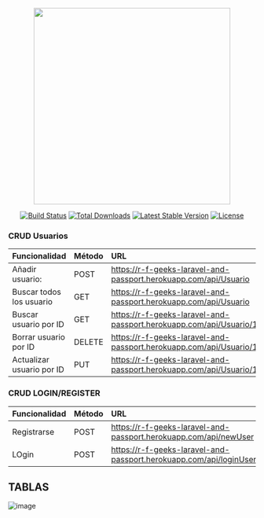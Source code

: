 <p align="center"><a href="https://laravel.com" target="_blank"><img src="https://raw.githubusercontent.com/laravel/art/master/logo-lockup/5%20SVG/2%20CMYK/1%20Full%20Color/laravel-logolockup-cmyk-red.svg" width="400"></a></p>

<p align="center">
<a href="https://travis-ci.org/laravel/framework"><img src="https://travis-ci.org/laravel/framework.svg" alt="Build Status"></a>
<a href="https://packagist.org/packages/laravel/framework"><img src="https://img.shields.io/packagist/dt/laravel/framework" alt="Total Downloads"></a>
<a href="https://packagist.org/packages/laravel/framework"><img src="https://img.shields.io/packagist/v/laravel/framework" alt="Latest Stable Version"></a>
<a href="https://packagist.org/packages/laravel/framework"><img src="https://img.shields.io/packagist/l/laravel/framework" alt="License"></a>
</p>


### CRUD Usuarios
| Funcionalidad | Método | URL |
| :---         |    :---         |   :---   |
| Añadir usuario:   |POST    |  https://r-f-geeks-laravel-and-passport.herokuapp.com/api/Usuario     |
| Buscar todos los usuario  | GET   | https://r-f-geeks-laravel-and-passport.herokuapp.com/api/Usuario      | 
| Buscar usuario por ID   | GET   |  https://r-f-geeks-laravel-and-passport.herokuapp.com/api/Usuario/11     |
| Borrar usuario por ID  | DELETE   |  https://r-f-geeks-laravel-and-passport.herokuapp.com/api/Usuario/11     | 
| Actualizar usuario por ID  | PUT   |  https://r-f-geeks-laravel-and-passport.herokuapp.com/api/Usuario/11     | 

### CRUD LOGIN/REGISTER
| Funcionalidad | Método | URL |
| :---         |    :---         |   :---   |
| Registrarse   |POST    | https://r-f-geeks-laravel-and-passport.herokuapp.com/api/newUser    |
| LOgin  | POST  | https://r-f-geeks-laravel-and-passport.herokuapp.com/api/loginUser    | 
 

## TABLAS

![image](https://user-images.githubusercontent.com/28491001/146386220-4cc04913-34a5-4ef2-99e0-4db6d4531040.png)

